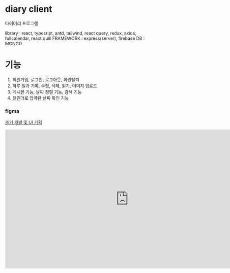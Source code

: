 # diary client

다이어리 프로그램

library : react, typesript, antd, tailwind, react query, redux, axios, fullcalendar, react quill
FRAMEWORK : express(server), firebase
DB : MONGO

# 기능

1. 회원가입, 로그인, 로그아웃, 회원탈퇴
2. 하루 일과 기록, 수정, 삭제, 읽기, 이미지 업로드
3. 게시판 기능, 날짜 정렬 기능, 검색 기능
4. 캘린더로 입력된 날짜 확인 기능

### figma

[ 초기 개발 및 UI 기획 ](https://www.figma.com/file/YnZfzgBbcr3eHB4emWpcfm/%EB%8B%A4%EC%9D%B4%EC%96%B4%EB%A6%AC?type=design&node-id=1%3A2&mode=design&t=ZjYLewZajPBSFV40-1)

<iframe style="border: 1px solid rgba(0, 0, 0, 0.1);" width="800" height="450" src="https://www.figma.com/embed?embed_host=share&url=https%3A%2F%2Fwww.figma.com%2Ffile%2FYnZfzgBbcr3eHB4emWpcfm%2F%25EB%258B%25A4%25EC%259D%25B4%25EC%2596%25B4%25EB%25A6%25AC%3Ftype%3Ddesign%26node-id%3D1%253A2%26mode%3Ddesign%26t%3DS8cnyu5UDu0FGupX-1" allowfullscreen></iframe>
